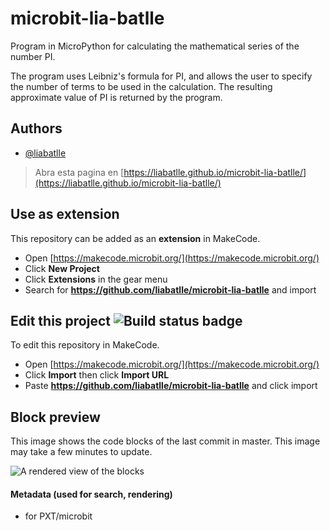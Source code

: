 # microbit-lia-batlle

Program in MicroPython for calculating the mathematical series of the number PI.

The program uses Leibniz's formula for PI, and allows the user to specify the number of terms to be used in the calculation. The resulting approximate value of PI is returned by the program.

## Authors

- [@liabatlle](https://github.com/liabatlle)


> Abra esta pagina en [https://liabatlle.github.io/microbit-lia-batlle/](https://liabatlle.github.io/microbit-lia-batlle/)

## Use as extension

This repository can be added as an **extension** in MakeCode.

* Open [https://makecode.microbit.org/](https://makecode.microbit.org/)
* Click **New Project**
* Click **Extensions** in the gear menu
* Search for **https://github.com/liabatlle/microbit-lia-batlle** and import

## Edit this project ![Build status badge](https://github.com/liabatlle/microbit-lia-batlle/workflows/MakeCode/badge.svg)

To edit this repository in MakeCode.

* Open [https://makecode.microbit.org/](https://makecode.microbit.org/)
* Click **Import** then click **Import URL**
* Paste **https://github.com/liabatlle/microbit-lia-batlle** and click import

## Block preview

This image shows the code blocks of the last commit in master. 
This image may take a few minutes to update.

![A rendered view of the blocks](https://github.com/liabatlle/microbit-lia-batlle/raw/master/.github/makecode/blocks.png)

#### Metadata (used for search, rendering)

* for PXT/microbit
<script src="https://makecode.com/gh-pages-embed.js"></script><script>makeCodeRender("{{ site.makecode.home_url }}", "{{ site.github.owner_name }}/{{ site.github.repository_name }}");</script>
